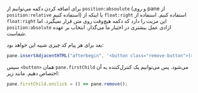 
برای اضافه کردن دکمه می‌توانیم از `position:absoulute` (و روی pane از `position:relative` استفاده کنیم) یا اینکه از `float:right` استفاده کنیم. استفاده از `float:right` این مزیت را دارد که دکمه هیچ‌وقت روی متن قرار نمیگیرد. اما `position:absolute` ازادی عمل بیشتری در اختیار ما می‌گذار. انتخاب بر عهده شماست.

بعد برای هر پیام کد چیزی شبیه این خواهد بود:
```js
pane.insertAdjacentHTML("afterbegin", '<button class="remove-button">[x]</button>');
```

سپس `<button>` همان `pane.firstChild` می‌شود. پس می‌توانیم یک کنترل‌کننده به آن اختصاص دهیم. مانند زیر:

```js
pane.firstChild.onclick = () => pane.remove();
```
